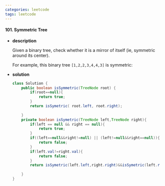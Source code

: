 ```yaml
---
categories: leetcode
tags: leetcode
---
```




#### 101. Symmetric Tree

- **description**

  Given a binary tree, check whether it is a mirror of itself (ie, symmetric around its center).

  For example, this binary tree `[1,2,2,3,4,4,3]` is symmetric:

- **solution**

  ```java
  class Solution {
      public boolean isSymmetric(TreeNode root) {
          if(root==null){
              return true;
          }
          return isSymetric( root.left, root.right);
          
      }
      private boolean isSymetric(TreeNode left,TreeNode right){
          if(left == null && right == null){
              return true;
          }
          if((left==null&&right!=null) || (left!=null&&right==null)){
              return false;
          }
          if(left.val!=right.val){
              return false;
          }
          return isSymetric(left.left,right.right)&&isSymetric(left.right,right.left);
          
      }
  }
  ```

  